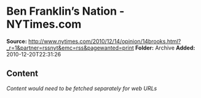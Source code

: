 # Ben Franklin’s Nation - NYTimes.com

**Source:** http://www.nytimes.com/2010/12/14/opinion/14brooks.html?_r=1&partner=rssnyt&emc=rss&pagewanted=print
**Folder:** Archive
**Added:** 2010-12-20T22:31:26




## Content
*Content would need to be fetched separately for web URLs*
